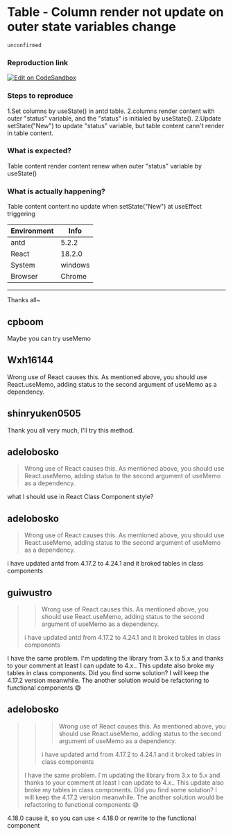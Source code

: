 # Table - Column render not update on outer state variables change

`unconfirmed`

### Reproduction link

[![Edit on CodeSandbox](https://codesandbox.io/static/img/play-codesandbox.svg)](https://codesandbox.io/s/agitated-fire-c807te?file=/src/App.js)

### Steps to reproduce

1.Set columns by useState(<columnsType>) in antd table.
2.columns render content with outer "status" variable, and the "status" is initialed by useState(<String>).
2.Update setState("New") to update "status" variable, but table content cann't render in table content.

### What is expected?

Table content render content renew when outer "status" variable by useState()

### What is actually happening?

Table content content no update when setState("New") at useEffect triggering

| Environment | Info    |
| ----------- | ------- |
| antd        | 5.2.2   |
| React       | 18.2.0  |
| System      | windows |
| Browser     | Chrome  |

---

Thanks all~

<!-- generated by ant-design-issue-helper. DO NOT REMOVE -->

## cpboom

Maybe you can try useMemo

## Wxh16144

Wrong use of React causes this. As mentioned above, you should use React.useMemo, adding status to the second argument of useMemo as a dependency.

## shinryuken0505

Thank you all very much, I'll try this method.

## adelobosko

> Wrong use of React causes this. As mentioned above, you should use React.useMemo, adding status to the second argument of useMemo as a dependency.

what I should use in React Class Component style?

## adelobosko

> Wrong use of React causes this. As mentioned above, you should use React.useMemo, adding status to the second argument of useMemo as a dependency.

i have updated antd from 4.17.2 to 4.24.1 and it broked tables in class components

## guiwustro

> > Wrong use of React causes this. As mentioned above, you should use React.useMemo, adding status to the second argument of useMemo as a dependency.
>
> i have updated antd from 4.17.2 to 4.24.1 and it broked tables in class components

I have the same problem. I'm updating the library from 3.x to 5.x and thanks to your comment at least I can update to 4.x.. This update also broke my tables in class components. Did you find some solution? I will keep the 4.17.2 version meanwhile. The another solution would be refactoring to functional components 😅

## adelobosko

> > > Wrong use of React causes this. As mentioned above, you should use React.useMemo, adding status to the second argument of useMemo as a dependency.
> >
> > i have updated antd from 4.17.2 to 4.24.1 and it broked tables in class components
>
> I have the same problem. I'm updating the library from 3.x to 5.x and thanks to your comment at least I can update to 4.x.. This update also broke my tables in class components. Did you find some solution? I will keep the 4.17.2 version meanwhile. The another solution would be refactoring to functional components 😅

4.18.0 cause it, so you can use < 4.18.0 or rewrite to the functional component
